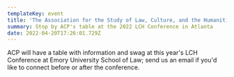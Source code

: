 ```yaml
---
templateKey: event
title: 'The Association for the Study of Law, Culture, and the Humanities, June 16-17'
summary: Stop by ACP's table at the 2022 LCH Conference in Atlanta
date: 2022-04-20T17:26:01.729Z
---
```

ACP will have a table with information and swag at this year's LCH Conference at Emory University School of Law; send us an email if you'd like to connect before or after the conference.